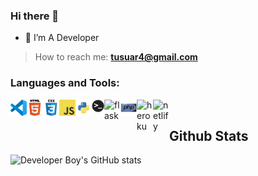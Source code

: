 ### Hi there 👋
- 🔭 I’m A Developer

>How to reach me: **tusuar4@gmail.com**


### Languages and Tools:

<img align="left" alt="Visual Studio Code" width="26px" src="https://raw.githubusercontent.com/github/explore/80688e429a7d4ef2fca1e82350fe8e3517d3494d/topics/visual-studio-code/visual-studio-code.png" />
<img align="left" alt="HTML5" width="26px" src="https://raw.githubusercontent.com/github/explore/80688e429a7d4ef2fca1e82350fe8e3517d3494d/topics/html/html.png" />
<img align="left" alt="CSS3" width="26px" src="https://raw.githubusercontent.com/github/explore/80688e429a7d4ef2fca1e82350fe8e3517d3494d/topics/css/css.png" />
<img align="left" alt="JavaScript" width="26px" src="https://raw.githubusercontent.com/github/explore/80688e429a7d4ef2fca1e82350fe8e3517d3494d/topics/javascript/javascript.png" />
<img align="left" alt="python" width="26px" src="https://raw.githubusercontent.com/github/explore/80688e429a7d4ef2fca1e82350fe8e3517d3494d/topics/python/python.png" />
<img align = "left"height="20" src="https://raw.githubusercontent.com/github/explore/80688e429a7d4ef2fca1e82350fe8e3517d3494d/topics/terminal/terminal.png">
<img align="left" alt="flask" width="26px" src="https://www.vectorlogo.zone/logos/pocoo_flask/pocoo_flask-icon.svg" />
<img align="left" alt="php" width="26px" src="https://raw.githubusercontent.com/devicons/devicon/master/icons/php/php-original.svg" />
<img align="left" alt="heroku" width="26px" src="https://www.vectorlogo.zone/logos/heroku/heroku-icon.svg" />

<img align="left" alt="netlify" width="26px" src="https://www.vectorlogo.zone/logos/netlify/netlify-icon.svg" />




<br/>

## Github Stats
![Developer Boy's GitHub stats](https://github-readme-stats.vercel.app/api?username=developer-boy-sdowner&show_icons=true&theme=synthwave)
